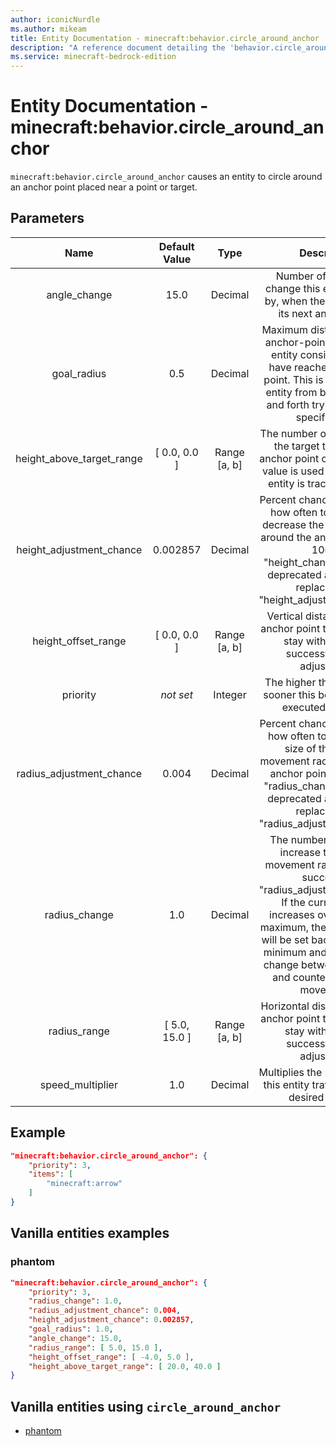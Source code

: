 ```yaml
---
author: iconicNurdle
ms.author: mikeam
title: Entity Documentation - minecraft:behavior.circle_around_anchor
description: "A reference document detailing the 'behavior.circle_around_anchor' entity goal"
ms.service: minecraft-bedrock-edition
---
```


# Entity Documentation - minecraft:behavior.circle_around_anchor

`minecraft:behavior.circle_around_anchor` causes an entity to circle around an anchor point placed near a point or target.

## Parameters

| Name| Default Value| Type| Description |
|:-----------:|:-----------:|:-----------:|:-----------:|
| angle_change| 15.0| Decimal| Number of degrees to change this entity's facing by, when the entity selects its next anchor point. |
| goal_radius| 0.5| Decimal| Maximum distance from the anchor-point in which this entity considers itself to have reached the anchor point. This is to prevent the entity from bouncing back and forth trying to reach a specific spot. |
| height_above_target_range| [ 0.0, 0.0 ]| Range [a, b]| The number of blocks above the target that the next anchor point can be set. This value is used only when the entity is tracking a target. |
| height_adjustment_chance| 0.002857| Decimal| Percent chance to determine how often to increase or decrease the current height around the anchor point. 1 = 100%. "height_change_chance" is deprecated and has been replaced with "height_adjustment_chance". |
| height_offset_range| [ 0.0, 0.0 ]| Range [a, b]| Vertical distance from the anchor point this entity must stay within, upon a successful height adjustment. |
|priority|*not set*|Integer|The higher the priority, the sooner this behavior will be executed as a goal.|
| radius_adjustment_chance| 0.004| Decimal| Percent chance to determine how often to increase the size of the current movement radius around the anchor point. 1 = 100%. "radius_change_chance" is deprecated and has been replaced with "radius_adjustment_chance". |
| radius_change| 1.0| Decimal| The number of blocks to increase the current movement radius by, upon successful "radius_adjustment_chance". If the current radius increases over the range maximum, the current radius will be set back to the range minimum and the entity will change between clockwise and counter-clockwise movement.. |
| radius_range| [ 5.0, 15.0 ]| Range [a, b]| Horizontal distance from the anchor point this entity must stay within upon a successful radius adjustment. |
| speed_multiplier| 1.0| Decimal| Multiplies the speed at which this entity travels to its next desired position. |

## Example

```json
"minecraft:behavior.circle_around_anchor": {
    "priority": 3,
    "items": [
        "minecraft:arrow"
    ]
}
```

## Vanilla entities examples

### phantom

```json
"minecraft:behavior.circle_around_anchor": {
    "priority": 3,
    "radius_change": 1.0,
    "radius_adjustment_chance": 0.004,
    "height_adjustment_chance": 0.002857,
    "goal_radius": 1.0,
    "angle_change": 15.0,
    "radius_range": [ 5.0, 15.0 ],
    "height_offset_range": [ -4.0, 5.0 ],
    "height_above_target_range": [ 20.0, 40.0 ]
} 
```

## Vanilla entities using `circle_around_anchor`

- [phantom](../../../../Source/VanillaBehaviorPack_Snippets/entities/phantom.md)
